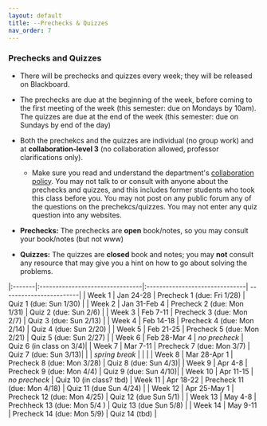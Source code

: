 ```yaml
---
layout: default 
title: --Prechecks & Quizzes
nav_order: 7
---
```



### Prechecks and Quizzes

* There will be prechecks and quizzes every week; they  will be released on Blackboard. 

* The prechecks are due at the beginning of the week, before coming to the first meeting of the week (this semester: due on Mondays by 10am).  The quizzes are due at the end of the week (this semester: due on Sundays by end of the day)

* Both the prechekcs and the quizzes are individual (no group work) and  at __collaboration-level 3__ (no collaboration allowed, professor clarifications only).  
    *  Make sure you read and understand the department's [collaboration policy](https://turing.bowdoin.edu/dept/collab.php). You may not talk to or consult with anyone about the prechecks and quizzes, and this includes former students who took this class before you. You may not post on any public forum any of the questions on the prechekcs/quizzes. You may not enter any quiz question into any websites.  

*  __Prechecks:__ The prechecks are __open__ book/notes, so you may consult your book/notes (but not www) 

* __Quizzes:__ The quizzes are __closed__ book and notes; you may __not__ consult any resource that may give you a hint on how to go about solving the problems. 


|:-------|:--------------------------------|:-------------------------------| ------------------------|
| Week 1 | Jan 24-28                       | Precheck 1   (due: Fri 1/28)   | Quiz 1  (due: Sun 1/30) | 
| Week 2 | Jan 31-Feb 4                    | Precheck 2   (due: Mon 1/31)    | Quiz 2  (due: Sun 2/6) | 
| Week 3 | Feb 7-11                        | Precheck 3   (due: Mon 2/7)   | Quiz 3  (due: Sun 2/13) |
| Week 4 | Feb 14-18                       | Precheck 4   (due: Mon 2/14)   | Quiz 4  (due: Sun 2/20) |
| Week 5 | Feb 21-25                       | Precheck 5   (due: Mon 2/21)   | Quiz 5  (due: Sun 2/27) |
| Week 6 | Feb 28-Mar 4                    | _no precheck_                  | Quiz 6  (in class on 3/4)|
| Week 7 | Mar 7-11                        |  Precheck 7  (due: Mon 3/7)  | Quiz 7  (due: Sun 3/13)|
|         | _spring break_                 |                              |                        | 
| Week 8 | Mar 28-Apr 1                    |  Precheck  8 (due: Mon 3/28)   | Quiz 8  (due: Sun 4/3)|
| Week 9 | Apr 4-8                         |  Precheck  9 (due: Mon 4/4)    | Quiz 9  (due: Sun 4/10)|
| Week 10 | Apr 11-15                      | _no precheck_                  | Quiz 10 (in class? tbd)
| Week 11 | Apr 18-22                      | Precheck  11  (due: Mon 4/18)  | Quiz 11 (due Sun 4/24) |
| Week 12 | Apr 25-May 1                   | Precheck  12  (due: Mon 4/25)  | Quiz 12 (due Sun 5/1) |
| Week 13 | May 4-8                        | Prechheck 13 (due: Mon 5/4 )   | Quiz 13 (due Sun 5/8)  |
| Week 14 | May 9-11                       | Precheck  14  (due: Mon 5/9)   | Quiz 14 (tbd) |



